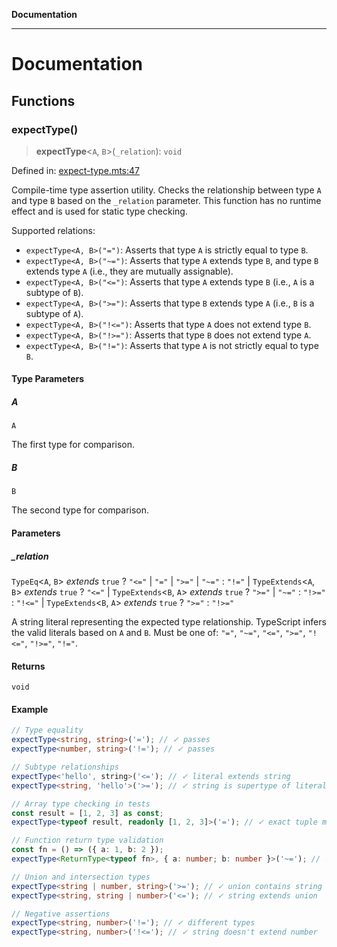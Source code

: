 **Documentation**

---

# Documentation

## Functions

### expectType()

> **expectType**\<`A`, `B`\>(`_relation`): `void`

Defined in: [expect-type.mts:47](https://github.com/noshiro-pf/ts-data-forge/blob/main/src/expect-type.mts#L47)

Compile-time type assertion utility.
Checks the relationship between type `A` and type `B` based on the `_relation` parameter.
This function has no runtime effect and is used for static type checking.

Supported relations:

- `expectType<A, B>("=")`: Asserts that type `A` is strictly equal to type `B`.
- `expectType<A, B>("~=")`: Asserts that type `A` extends type `B`, and type `B` extends type `A` (i.e., they are mutually assignable).
- `expectType<A, B>("<=")`: Asserts that type `A` extends type `B` (i.e., `A` is a subtype of `B`).
- `expectType<A, B>(">=")`: Asserts that type `B` extends type `A` (i.e., `B` is a subtype of `A`).
- `expectType<A, B>("!<=")`: Asserts that type `A` does not extend type `B`.
- `expectType<A, B>("!>=")`: Asserts that type `B` does not extend type `A`.
- `expectType<A, B>("!=")`: Asserts that type `A` is not strictly equal to type `B`.

#### Type Parameters

##### A

`A`

The first type for comparison.

##### B

`B`

The second type for comparison.

#### Parameters

##### \_relation

`TypeEq`\<`A`, `B`\> _extends_ `true` ? `"<="` \| `"="` \| `">="` \| `"~="` : `"!="` \| `TypeExtends`\<`A`, `B`\> _extends_ `true` ? `"<="` \| `TypeExtends`\<`B`, `A`\> _extends_ `true` ? `">="` \| `"~="` : `"!>="` : `"!<="` \| `TypeExtends`\<`B`, `A`\> _extends_ `true` ? `">="` : `"!>="`

A string literal representing the expected type relationship.
TypeScript infers the valid literals based on `A` and `B`.
Must be one of: `"="`, `"~="`, `"<="`, `">="`, `"!<="`, `"!>="`, `"!="`.

#### Returns

`void`

#### Example

```typescript
// Type equality
expectType<string, string>('='); // ✓ passes
expectType<number, string>('!='); // ✓ passes

// Subtype relationships
expectType<'hello', string>('<='); // ✓ literal extends string
expectType<string, 'hello'>('>='); // ✓ string is supertype of literal

// Array type checking in tests
const result = [1, 2, 3] as const;
expectType<typeof result, readonly [1, 2, 3]>('='); // ✓ exact tuple match

// Function return type validation
const fn = () => ({ a: 1, b: 2 });
expectType<ReturnType<typeof fn>, { a: number; b: number }>('~='); // ✓ structurally equivalent

// Union and intersection types
expectType<string | number, string>('>='); // ✓ union contains string
expectType<string, string | number>('<='); // ✓ string extends union

// Negative assertions
expectType<string, number>('!='); // ✓ different types
expectType<string, number>('!<='); // ✓ string doesn't extend number
```
